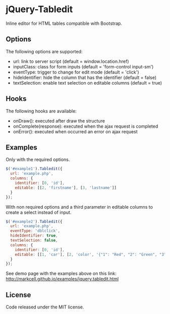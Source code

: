 # jQuery-Tabledit
Inline editor for HTML tables compatible with Bootstrap.

## Options
The following options are supported:
* url: link to server script (default = window.location.href)
* inputClass: class for form inputs (default = 'form-control input-sm')
* eventType: trigger to change for edit mode (default = 'click')
* hideIdentifier: hide the column that has the identifier (default = false)
* textSelection: enable text selection on editable columns (default = true)

## Hooks
The following hooks are available:
* onDraw(): executed after draw the structure
* onComplete(response): executed when the ajax request is completed
* onError(): executed when occurred an error on ajax request

## Examples
Only with the required options.

```js
$('#example1').Tabledit({
  url: 'example.php',
  columns: {
    identifier: [0, 'id'],                    
    editable: [[2, 'firstname'], [3, 'lastname']]
  }
});
```

With non required options and a third parameter in editable columns to create a select instead of input.

```js
$('#example2').Tabledit({
  url: 'example.php',
  eventType: 'dblclick',
  hideIdentifier: true,
  textSelection: false,
  columns: {
    identifier: [0, 'id'],                    
    editable: [[1, 'car'], [2, 'color', '{"1": "Red", "2": "Green", "3": "Blue"}']]
  }
});
```

See demo page with the examples above on this link: 
http://markcell.github.io/examples/jquery.tabledit.html

## License
Code released under the MIT license.
